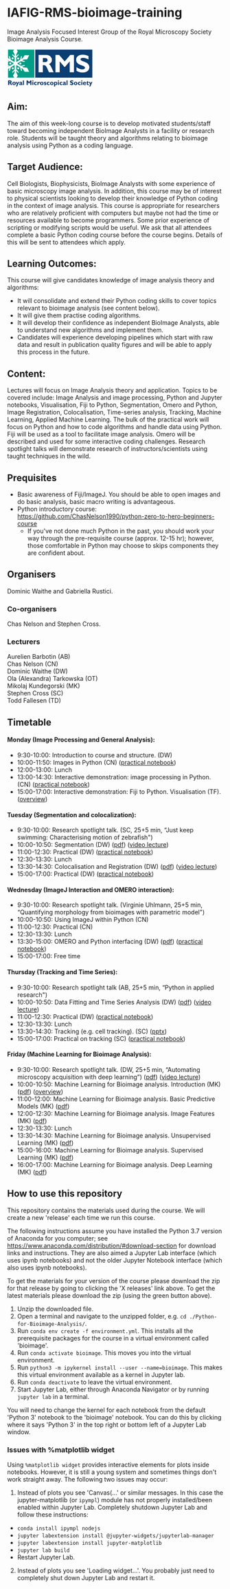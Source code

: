 # IAFIG-RMS-bioimage-training



Image Analysis Focused Interest Group of the Royal Microscopy Society Bioimage Analysis Course.

![RMS logo](/resources/image002small.png)

## Aim:
The aim of this week-long course is to develop motivated students/staff toward becoming independent BioImage Analysts in a facility or research role. Students will be taught theory and algorithms relating to bioimage analysis using Python as a coding language.

## Target Audience:
Cell Biologists, Biophysicists, BioImage Analysts with some experience of basic microscopy image analysis. In addition, this course may be of interest to physical scientists looking to develop their knowledge of Python coding in the context of image analysis. This course is appropriate for researchers who are relatively proficient with computers but maybe not had the time or resources available to become programmers. Some prior experience of scripting or modifying scripts would be useful. We ask that all attendees complete a basic Python coding course before the course begins. Details of this will be sent to attendees which apply.

## Learning Outcomes: 
This course will give candidates knowledge of image analysis theory and algorithms:
* It will consolidate and extend their Python coding skills to cover topics relevant to bioimage analysis (see content below). 
* It will give them practise coding algorithms. 
* It will develop their confidence as independent BioImage Analysts, able to understand new algorithms and implement them.
* Candidates will experience developing pipelines which start with raw data and result in publication quality figures and will be able to apply this process in the future.

## Content:
Lectures will focus on Image Analysis theory and application. Topics to be covered include: Image Analysis and image processing, Python and Jupyter notebooks, Visualisation, Fiji to Python, Segmentation, Omero and Python, Image Registration, Colocalisation, Time-series analysis, Tracking, Machine Learning, Applied Machine Learning. The bulk of the practical work will focus on Python and how to code algorithms and handle data using Python. Fiji will be used as a tool to facilitate image analysis. Omero will be described and used for some interactive coding challenges. Research spotlight talks will demonstrate research of instructors/scientists using taught techniques in the wild.

## Prequisites
- Basic awareness of Fiji/ImageJ. You should be able to open images and do basic analysis, basic macro writing is advantageous.
- Python introductory course: https://github.com/ChasNelson1990/python-zero-to-hero-beginners-course
  - If you've not done much Python in the past, you should work your way through the pre-requisite course (approx. 12-15 hr); however, those comfortable in Python may choose to skips components they are confident about.

## Organisers
Dominic Waithe and Gabriella Rustici.
### Co-organisers
Chas Nelson and Stephen Cross.
### Lecturers
Aurelien Barbotin (AB)  
Chas Nelson (CN)  
Dominic Waithe (DW)  
Ola (Alexandra) Tarkowska (OT)  
Mikolaj Kundegorski (MK)  
Stephen Cross (SC)  
Todd Fallesen (TD)  

## Timetable
#### Monday (Image Processing and General Analysis):
- 9:30-10:00: Introduction to course and structure. (DW)
- 10:00-11:50: Images in Python (CN) ([practical notebook](https://github.com/IAFIG-RMS/Python-for-Bioimage-Analysis/blob/master/sessions/day01-image-processing-and-general-analysis/01_images-in-python/images-in-python.ipynb))
- 12:00-13:00: Lunch
- 13:00-14:30: Interactive demonstration: image processing in Python. (CN) ([practical notebook](https://github.com/IAFIG-RMS/Python-for-Bioimage-Analysis/blob/master/sessions/day01-image-processing-and-general-analysis/02_processing-in-python/processing-in-python.ipynb))
- 15:00-17:00: Interactive demonstration: Fiji to Python. Visualisation (TF). ([overview](https://github.com/IAFIG-RMS/Python-for-Bioimage-Analysis/tree/master/sessions/day01-image-processing-and-general-analysis/03_fiji-to-python))
#### Tuesday (Segmentation and colocalization):
- 9:30-10:00: Research spotlight talk. (SC, 25+5 min, “Just keep swimming: Characterising motion of zebrafish")
- 10:00-10:50: Segmentation (DW) ([pdf](https://github.com/IAFIG-RMS/Python-for-Bioimage-Analysis/blob/master/sessions/day02-segmentation-and-colocalization/01_segmentation/2019_IAFIG_Segmentation.pdf)) ([video lecture](https://youtu.be/cmOnOvbUUIk
  ))
- 11:00-12:30: Practical (DW) ([practical notebook](https://github.com/IAFIG-RMS/Python-for-Bioimage-Analysis/blob/master/sessions/day02-segmentation-and-colocalization/01_segmentation/Segmentation%20practical.ipynb))
- 12:30-13:30: Lunch
- 13:30-14:30: Colocalisation and Registration (DW) ([pdf](https://github.com/IAFIG-RMS/Python-for-Bioimage-Analysis/blob/master/sessions/day02-segmentation-and-colocalization/02_colocalization/2019_IAFIG_colocalization_registration.pdf)) ([video lecture](https://youtu.be/cOrCz4qc8DI))
- 15:00-17:00: Practical (DW) ([practical notebook](https://github.com/IAFIG-RMS/Python-for-Bioimage-Analysis/blob/master/sessions/day02-segmentation-and-colocalization/02_colocalization/2019_IAFIG_colocalization_practical.ipynb))
#### Wednesday (ImageJ Interaction and OMERO interaction):
- 9:30-10:00: Research spotlight talk. (Virginie Uhlmann, 25+5 min, “Quantifying morphology from bioimages with parametric model")
- 10:00-10:50: Using ImageJ within Python (CN)
- 11:00-12:30: Practical (CN)
- 12:30-13:30: Lunch
- 13:30-15:00: OMERO and Python interfacing (DW) ([pdf](https://github.com/IAFIG-RMS/Python-for-Bioimage-Analysis/blob/master/sessions/day03-imagej-interaction-and-OMERO-interaction/03_OMERO-interaction/2019_OMERO-interaction.pdf)) ([practical notebook](https://github.com/IAFIG-RMS/Python-for-Bioimage-Analysis/blob/master/sessions/day03-imagej-interaction-and-OMERO-interaction/03_OMERO-interaction/omero-python3.ipynb))
- 15:00-17:00: Free time
#### Thursday (Tracking and Time Series):
- 9:30-10:00: Research spotlight talk (AB, 25+5 min, “Python in applied research")
- 10:00-10:50: Data Fitting and Time Series Analysis (DW) ([pdf](https://github.com/IAFIG-RMS/Python-for-Bioimage-Analysis/blob/master/sessions/day04-tracking-and-time-series/01_data-fitting-and-time-series-analysis/2019_IAFIG_Data%20Fitting%20and%20Time%20Series%20Analysis.pdf)) ([video lecture](https://youtu.be/zvGDlSyTWMQ))
- 11:00-12:30: Practical (DW) ([practical notebook](https://github.com/IAFIG-RMS/Python-for-Bioimage-Analysis/blob/master/sessions/day04-tracking-and-time-series/01_data-fitting-and-time-series-analysis/2019_IAFIG_DataFittingAndTimeSeriesAnalysis.ipynb))
- 12:30-13:30: Lunch
- 13:30-14:30: Tracking (e.g. cell tracking). (SC) ([pptx](https://github.com/IAFIG-RMS/Python-for-Bioimage-Analysis/blob/master/sessions/day04-tracking-and-time-series/02_tracking/Object%20tracking%20in%20Python.pptx))
- 15:00-17:00: Practical on tracking (SC) ([practical notebook](https://github.com/IAFIG-RMS/Python-for-Bioimage-Analysis/blob/master/sessions/day04-tracking-and-time-series/02_tracking/Tracking_worksheet_STUDENT_VERSION.ipynb))
#### Friday (Machine Learning for Bioimage Analysis):
- 9:30-10:00: Research spotlight talk. (DW, 25+5 min, “Automating microscopy acquisition with deep learning”) ([pdf](https://github.com/IAFIG-RMS/Python-for-Bioimage-Analysis/blob/master/sessions/day05-machine-learning-for-bioimage-analysis/2019-DEC-Object%20detection%20networks%20for%20localization%20and%20classification%20of%20cells%20in%20fluorescence%20microscopy%20acquisition%20and%20analysis.%20copy.pdf)) ([video lecture](https://youtu.be/w0ERCrKx4gk))
- 10:00-10:50: Machine Learning for Bioimage analysis. Introduction (MK) ([pdf](https://github.com/IAFIG-RMS/Python-for-Bioimage-Analysis/blob/master/sessions/day05-machine-learning-for-bioimage-analysis/session00_intro.pdf)) ([overview](https://github.com/IAFIG-RMS/Python-for-Bioimage-Analysis/tree/master/sessions/day05-machine-learning-for-bioimage-analysis))
- 11:00-12:00: Machine Learning for Bioimage analysis. Basic Predictive Models (MK) ([pdf](https://github.com/IAFIG-RMS/Python-for-Bioimage-Analysis/blob/master/sessions/day05-machine-learning-for-bioimage-analysis/session01_basic.pdf))
- 12:00-12:30: Machine Learning for Bioimage analysis. Image Features (MK) ([pdf](https://github.com/IAFIG-RMS/Python-for-Bioimage-Analysis/blob/master/sessions/day05-machine-learning-for-bioimage-analysis/session02_features.pdf))
- 12:30-13:30: Lunch
- 13:30-14:30: Machine Learning for Bioimage analysis. Unsupervised Learning (MK) ([pdf](https://github.com/IAFIG-RMS/Python-for-Bioimage-Analysis/blob/master/sessions/day05-machine-learning-for-bioimage-analysis/session03_unsupervised.pdf))
- 15:00-16:00: Machine Learning for Bioimage analysis. Supervised Learning (MK) ([pdf](https://github.com/IAFIG-RMS/Python-for-Bioimage-Analysis/blob/master/sessions/day05-machine-learning-for-bioimage-analysis/session04_supervised.pdf))
- 16:00-17:00: Machine Learning for Bioimage analysis. Deep Learning (MK) ([pdf](https://github.com/IAFIG-RMS/Python-for-Bioimage-Analysis/blob/master/sessions/day05-machine-learning-for-bioimage-analysis/session05_deep_learning.pdf))

## How to use this repository

This repository contains the materials used during the course. We will create a new 'release' each time we run this course.

The following instructions assume you have installed the Python 3.7 version of Anaconda for you computer; see https://www.anaconda.com/distribution/#download-section for download links and instructions. They are also aimed a Jupyter Lab interface (which uses ipynb notebooks) and not the older Jupyter Notebook interface (which also uses ipynb notebooks).

To get the materials for your version of the course please download the zip for that release by going to clicking the 'X releases' link above. To get the latest materials please download the zip (using the green button above).

1. Unzip the downloaded file.
2. Open a terminal and navigate to the unzipped folder, e.g. `cd ./Python-for-Bioimage-Analysis/`.
3. Run `conda env create -f environment.yml`. This installs all the prerequisite packages for the course in a virtual environment called 'bioimage'.
4. Run `conda activate bioimage`. This moves you into the virtual environment.
5. Run `python3 -m ipykernel install --user --name=bioimage`. This makes this virtual environment available as a kernel in Jupyter lab.
6. Run `conda deactivate` to leave the virtual environment.
7. Start Jupyter Lab, either through Anaconda Navigator or by running `jupyter lab` in a terminal.

You will need to change the kernel for each notebook from the default 'Python 3' notebook to the 'bioimage' notebook. You can do this by clicking where it says 'Python 3' in the top right or bottom left of a Jupyter Lab window.

### Issues with %matplotlib widget

Using `%matplotlib widget` provides interactive elements for plots inside notebooks. However, it is still a young system and sometimes things don't work straight away. The following two issues may occur:

1. Instead of plots you see 'Canvas(...' or similar messages. In this case the jupyter-matplotlib (or `ipympl`) module has not properly installed/been enabled within Jupyter Lab. Completely shutdown Jupyter Lab and follow these instructions:
  * `conda install ipympl nodejs`
  * `jupyter labextension install @jupyter-widgets/jupyterlab-manager`
  * `jupyter labextension install jupyter-matplotlib`
  * `jupyter lab build`
  * Restart Jupyter Lab.
2. Instead of plots you see 'Loading widget...'. You probably just need to completely shut down Jupyter Lab and restart it.



